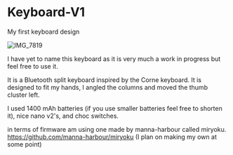 # Keyboard-V1
My first keyboard design

![IMG_7819](https://github.com/d370/Keyboard-V1/assets/58142550/65265f0c-0e3e-4d1e-812b-f4d5a4ed9e4a)

I have yet to name this keyboard as it is very much a work in progress but feel free to use it.

It is a Bluetooth split keyboard inspired by the Corne keyboard. It is designed to fit my hands, I angled the columns and moved the thumb cluster left.

I used 1400 mAh batteries (if you use smaller batteries feel free to shorten it), nice nano v2's, and choc switches. 

in terms of firmware am using one made by manna-harbour called miryoku.
https://github.com/manna-harbour/miryoku
(I plan on making my own at some point)
